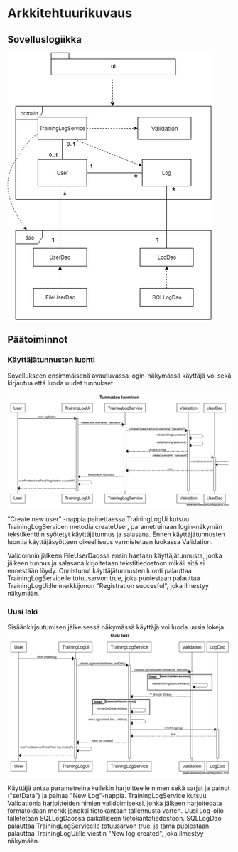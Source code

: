 # Arkkitehtuurikuvaus

## Sovelluslogiikka
![Pakkauskaavio](https://github.com/ktatu/ohjtekniikka/blob/master/dokumentaatio/kuvat/package.png)

## Päätoiminnot
### Käyttäjätunnusten luonti
Sovellukseen ensimmäisenä avautuvassa login-näkymässä käyttäjä voi sekä kirjautua että luoda uudet tunnukset.

![CreateUser](https://github.com/ktatu/ohjtekniikka/blob/master/dokumentaatio/kuvat/Tunnusten%20luominen.png)

<p>"Create new user" -nappia painettaessa TrainingLogUi kutsuu TrainingLogServicen metodia createUser, parametreinaan login-näkymän tekstikenttiin syötetyt käyttäjätunnus ja salasana. Ennen käyttäjätunnusten luontia käyttäjäsyötteen oikeellisuus varmistetaan luokassa Validation.</p> 
<p>Validoinnin jälkeen FileUserDaossa ensin haetaan käyttäjätunnusta, jonka jälkeen tunnus ja salasana kirjoitetaan tekstitiedostoon mikäli sitä ei ennestään löydy. Onnistunut käyttäjätunnusten luonti palauttaa TrainingLogServicelle totuusarvon true, joka puolestaan palauttaa TrainingLogUi:lle merkkijonon "Registration succesful", joka ilmestyy näkymään.</p>

### Uusi loki
Sisäänkirjautumisen jälkeisessä näkymässä käyttäjä voi luoda uusia lokeja.
![NewLog](https://github.com/ktatu/ohjtekniikka/blob/master/dokumentaatio/kuvat/Uusi%20loki.png)

<p>Käyttäjä antaa parametreina kullekin harjoitteelle nimen sekä sarjat ja painot ("setData") ja painaa "New Log"-nappia. TrainingLogService kutsuu Validationia harjoitteiden nimien validoimiseksi, jonka jälkeen harjoitedata formatoidaan merkkijonoksi tietokantaan tallennusta varten. Uusi Log-olio talletetaan SQLLogDaossa paikalliseen tietokantatiedostoon. SQLLogDao palauttaa TrainingLogServicelle totuusarvon true, ja tämä puolestaan palauttaa TrainingLogUi:lle viestin "New log created", joka ilmestyy näkymään.
